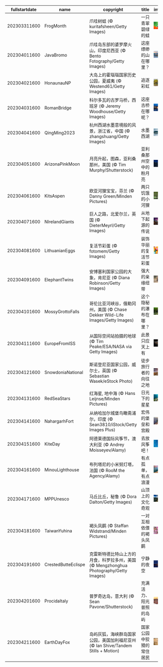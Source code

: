 |fullstartdate|name|copyright|title|image|
|--|--|--|--|--|
202303311600|FrogMonth|爪哇树蛙 (© kuritafsheen/Getty Images)|一只青翠碧绿的蛙|![](/zh-CN/2023/04/202303311600FrogMonth.jpg)|
202304011600|JavaBromo|爪哇岛东部的婆罗摩火山，印度尼西亚 (© Bento Fotography/Getty Images)|这座缥缈的山在哪里？|![](/zh-CN/2023/04/202304011600JavaBromo.jpg)|
202304021600|HonaunauNP|大岛上的霍瑙瑙国家历史公园，夏威夷 (© Westend61/Getty Images)|追逐彩虹|![](/zh-CN/2023/04/202304021600HonaunauNP.jpg)|
202304031600|RomanBridge|科尔多瓦的古罗马桥，西班牙 (© Jeremy Woodhouse/Getty Images)|这座古桥在哪呢？|![](/zh-CN/2023/04/202304031600RomanBridge.jpg)|
202304041600|QingMing2023|杭州西湖水墨意境般的风景，浙江省，中国 (© zhangshuang/Getty Images)|水墨西湖|![](/zh-CN/2023/04/202304041600QingMing2023.jpg)|
202304051600|ArizonaPinkMoon|月亮升起，图森，亚利桑那州，美国 (© Tim Murphy/Shutterstock)|亚利桑那州空中的粉月亮|![](/zh-CN/2023/04/202304051600ArizonaPinkMoon.jpg)|
202304061600|KitsAspen|欧亚河狸宝宝，芬兰 (© Danny Green/Minden Pictures)|两只饥饿的小河狸|![](/zh-CN/2023/04/202304061600KitsAspen.jpg)|
202304071600|NIrelandGiants|巨人之路，北爱尔兰，英国 (© DieterMeyrl/Getty Images)|从地下起源的传说|![](/zh-CN/2023/04/202304071600NIrelandGiants.jpg)|
202304081600|LithuanianEggs|复活节彩蛋 (© fotomem/Getty Images)|装饰华丽的复活节彩蛋|![](/zh-CN/2023/04/202304081600LithuanianEggs.jpg)|
202304091600|ElephantTwins|安博塞利国家公园的大象，肯尼亚 (© Diana Robinson/Getty Images)|强大的亲缘纽带|![](/zh-CN/2023/04/202304091600ElephantTwins.jpg)|
202304101600|MossyGrottoFalls|哥伦比亚河峡谷，俄勒冈州，美国 (© Chase Dekker Wild-Life Images/Getty Images)|这个隐秘的瀑布在哪里？|![](/zh-CN/2023/04/202304101600MossyGrottoFalls.jpg)|
202304111600|EuropeFromISS|从国际空间站拍摄的地球 (© Tim Peake/ESA/NASA via Getty Images)|此景只应天上有|![](/zh-CN/2023/04/202304111600EuropeFromISS.jpg)|
202304121600|SnowdoniaNational|斯诺登尼亚国家公园，威尔士，英国 (© Sebastian Wasek/eStock Photo)|徒步旅行者的向往之地|![](/zh-CN/2023/04/202304121600SnowdoniaNational.jpg)|
202304131600|RedSeaStars|红海星, 地中海 (© Hans Leijnse/Minden Pictures)|日光下的星星|![](/zh-CN/2023/04/202304131600RedSeaStars.jpg)|
202304141600|NahargarhFort|从纳哈加尔城堡鸟瞰斋浦尔，印度 (© Sean3810/iStock/Getty Images Plus)|宏伟的堡垒和宫殿|![](/zh-CN/2023/04/202304141600NahargarhFort.jpg)|
202304151600|KiteDay|阿德莱德国际风筝节，澳大利亚 (© Andrey Moisseyev/Alamy)|去放风筝吧！|![](/zh-CN/2023/04/202304151600KiteDay.jpg)|
202304161600|MinouLighthouse|布列塔尼的小米努灯塔，法国 (© RooM the Agency/Alamy)|有点孤单，有点浪漫|![](/zh-CN/2023/04/202304161600MinouLighthouse.jpg)|
202304171600|MPPUnesco|马丘比丘，秘鲁 (© Dora Dalton/Getty Images)|山顶上的文化奇观|![](/zh-CN/2023/04/202304171600MPPUnesco.jpg)|
202304181600|TaiwanYuhina|褐头凤鹛 (© Staffan Widstrand/Minden Pictures)|一对互相依偎的褐头凤鹛|![](/zh-CN/2023/04/202304181600TaiwanYuhina.jpg)|
202304191600|CrestedButteEclispe|克雷斯特德比特山上方的月食，科罗拉多州，美国 (© Mengzhonghua Photography/Getty Images)|宁静的夜空|![](/zh-CN/2023/04/202304191600CrestedButteEclispe.jpg)|
202304201600|ProcidaItaly|普罗奇达岛，意大利 (© Sean Pavone/Shutterstock)|充满活力、阳光普照的岛屿|![](/zh-CN/2023/04/202304201600ProcidaItaly.jpg)|
202304211600|EarthDayFox|岛屿灰狐，海峡群岛国家公园，美国加利福尼亚州 (© Ian Shive/Tandem Stills + Motion)|国家公园中狡猾的常住居民|![](/zh-CN/2023/04/202304211600EarthDayFox.jpg)|
